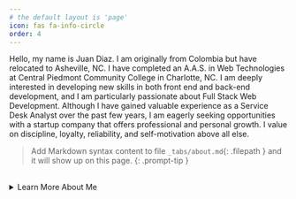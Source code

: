 ```yaml
---
# the default layout is 'page'
icon: fas fa-info-circle
order: 4
---
```


Hello, my name is Juan Diaz. I am originally from Colombia but have relocated to Asheville, NC. I have completed an A.A.S. in Web Technologies at Central Piedmont Community College in Charlotte, NC. I am deeply interested in developing new skills in both front end and back-end development, and I am particularly passionate about Full Stack Web Development. Although I have gained valuable experience as a Service Desk Analyst over the past few years, I am eagerly seeking opportunities with a startup company that offers professional and personal growth. I value on discipline, loyalty, reliability, and self-motivation above all else.

<!-- My name is Juan Diaz. I am originally from Colombia, but recently moved to Asheville, NC. I have completed an A.A.S in Web Technologies at Central Piedmont Community College in Charlotte, NC. I enjoy developing new skills in both front and back-end development and I am passionate about Full stack Web Development. Currently, I have a few years of experience as a Service Desk Analyst. However, I am looking forward to working with a Startup company that allows for professional and personal growth. I value discipline, loyalty, reliability, and self-motivation above all else. -->

> Add Markdown syntax content to file `_tabs/about.md`{: .filepath } and it will show up on this page.
> {: .prompt-tip }

<br>

<details>
<summary>
Learn More About Me
</summary>
<br>

- 📱 I’m currently working at... jpdiaz.dev
- 🌱 I’m currently learning at... [![](https://img.shields.io/badge/Platzi-121f3d?style=for-the-badge&logo=Platzi&logoColor=98CA3F)](https://platzi.com/)
- 📆 I’m currently working on... ⚡HTML5 | ⚡CSS3 | ⚡Javascript | ⚡React
- 👯 I’m looking to collaborate on a... Startup.
- 🤔 I’m looking for help with... Front End.
- 🎮 I'm passionate about... Web Development ⏳︎ NeverStopLearning.
- 💬 Ask me about... Home-Lap & Front-End, HD, Platzi.

- 🎓 Some of My Certificates... can be found at [![](https://img.shields.io/badge/Platzi_Profile-121f3d?style=for-the-badge&logo=Platzi&logoColor=98CA3F)](https://platzi.com/p/1diazdev/)

- 🚲 Hobbies: ... Home-Lab, learn something new on Platzi, cyclist & fitness.
</details>
